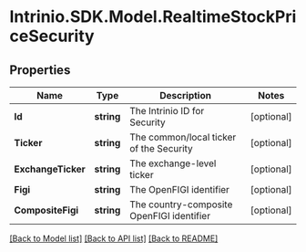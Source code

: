 # Intrinio.SDK.Model.RealtimeStockPriceSecurity
## Properties

Name | Type | Description | Notes
------------ | ------------- | ------------- | -------------
**Id** | **string** | The Intrinio ID for Security | [optional] 
**Ticker** | **string** | The common/local ticker of the Security | [optional] 
**ExchangeTicker** | **string** | The exchange-level ticker | [optional] 
**Figi** | **string** | The OpenFIGI identifier | [optional] 
**CompositeFigi** | **string** | The country-composite OpenFIGI identifier | [optional] 

[[Back to Model list]](../README.md#documentation-for-models) [[Back to API list]](../README.md#documentation-for-api-endpoints) [[Back to README]](../README.md)

